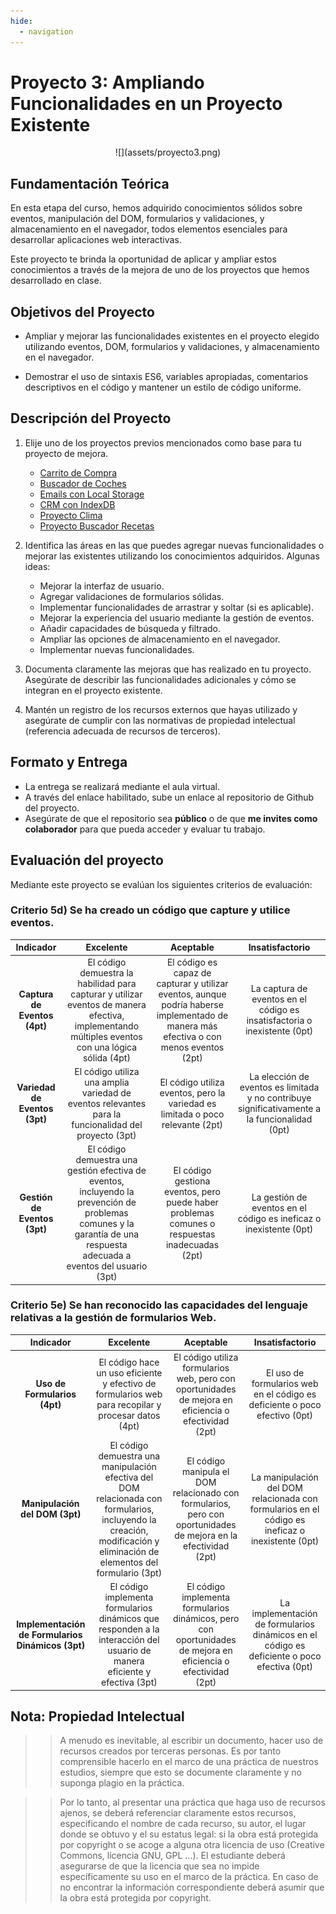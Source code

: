 ```yaml
---
hide:
  - navigation
---
```


# Proyecto 3: Ampliando Funcionalidades en un Proyecto Existente

<center>
![](assets/proyecto3.png)
</center>

## Fundamentación Teórica

En esta etapa del curso, hemos adquirido conocimientos sólidos sobre eventos, manipulación del DOM, formularios y validaciones, y almacenamiento en el navegador, todos elementos esenciales para desarrollar aplicaciones web interactivas. 

Este proyecto te brinda la oportunidad de aplicar y ampliar estos conocimientos a través de la mejora de uno de los proyectos que hemos desarrollado en clase.

## Objetivos del Proyecto

- Ampliar y mejorar las funcionalidades existentes en el proyecto elegido utilizando eventos, DOM, formularios y validaciones, y almacenamiento en el navegador.

- Demostrar el uso de sintaxis ES6, variables apropiadas, comentarios descriptivos en el código y mantener un estilo de código uniforme.

## Descripción del Proyecto

1. Elije uno de los proyectos previos mencionados como base para tu proyecto de mejora.
      * [Carrito de Compra](https://silly-dasik-ac4455.netlify.app/)
      * [Buscador de Coches](https://cerulean-nougat-6c79f7.netlify.app/)
      * [Emails con Local Storage](https://655c75aa4ac8fd5dc915fd7d--merry-blancmange-46af10.netlify.app/)
      * [CRM con IndexDB](https://655c77bbce013d5dd99648ac--flourishing-kashata-b1d701.netlify.app/)
      * [Proyecto Clima](https://655c77280d7a3b5f25c94d82--sweet-hummingbird-df30c9.netlify.app/)
      * [Proyecto Buscador Recetas]()


2. Identifica las áreas en las que puedes agregar nuevas funcionalidades o mejorar las existentes utilizando los conocimientos adquiridos. Algunas ideas:

      * Mejorar la interfaz de usuario.
      * Agregar validaciones de formularios sólidas.
      * Implementar funcionalidades de arrastrar y soltar (si es aplicable).
      * Mejorar la experiencia del usuario mediante la gestión de eventos.
      * Añadir capacidades de búsqueda y filtrado.
      * Ampliar las opciones de almacenamiento en el navegador.
      * Implementar nuevas funcionalidades.

3. Documenta claramente las mejoras que has realizado en tu proyecto. Asegúrate de describir las funcionalidades adicionales y cómo se integran en el proyecto existente.

4. Mantén un registro de los recursos externos que hayas utilizado y asegúrate de cumplir con las normativas de propiedad intelectual (referencia adecuada de recursos de terceros).

## Formato y Entrega
- La entrega se realizará mediante el aula virtual.
- A través del enlace habilitado, sube un enlace al repositorio de Github del proyecto.
- Asegúrate de que el repositorio sea **público** o de que **me invites como colaborador** para que pueda acceder y evaluar tu trabajo.


## Evaluación del proyecto

Mediante este proyecto se evalúan los siguientes criterios de evaluación:

### Criterio 5d) Se ha creado un código que capture y utilice eventos.

|     **Indicador**     |                   **Excelente**                   |                   **Aceptable**                   |                **Insatisfactorio**                |
| :--------------------: | :----------------------------------------------: | :----------------------------------------------: | :----------------------------------------------: |
| **Captura de Eventos (4pt)** | El código demuestra la habilidad para capturar y utilizar eventos de manera efectiva, implementando múltiples eventos con una lógica sólida (4pt) | El código es capaz de capturar y utilizar eventos, aunque podría haberse implementado de manera más efectiva o con menos eventos (2pt) | La captura de eventos en el código es insatisfactoria o inexistente (0pt) |
| **Variedad de Eventos (3pt)** | El código utiliza una amplia variedad de eventos relevantes para la funcionalidad del proyecto (3pt) | El código utiliza eventos, pero la variedad es limitada o poco relevante (2pt) | La elección de eventos es limitada y no contribuye significativamente a la funcionalidad (0pt) |
| **Gestión de Eventos (3pt)** | El código demuestra una gestión efectiva de eventos, incluyendo la prevención de problemas comunes y la garantía de una respuesta adecuada a eventos del usuario (3pt) | El código gestiona eventos, pero puede haber problemas comunes o respuestas inadecuadas (2pt) | La gestión de eventos en el código es ineficaz o inexistente (0pt) |

### Criterio 5e) Se han reconocido las capacidades del lenguaje relativas a la gestión de formularios Web.

|     **Indicador**     |                   **Excelente**                   |                   **Aceptable**                   |                **Insatisfactorio**                |
| :--------------------: | :----------------------------------------------: | :----------------------------------------------: | :----------------------------------------------: |
| **Uso de Formularios (4pt)** | El código hace un uso eficiente y efectivo de formularios web para recopilar y procesar datos (4pt) | El código utiliza formularios web, pero con oportunidades de mejora en eficiencia o efectividad (2pt) | El uso de formularios web en el código es deficiente o poco efectivo (0pt) |
| **Manipulación del DOM (3pt)** | El código demuestra una manipulación efectiva del DOM relacionada con formularios, incluyendo la creación, modificación y eliminación de elementos del formulario (3pt) | El código manipula el DOM relacionado con formularios, pero con oportunidades de mejora en la efectividad (2pt) | La manipulación del DOM relacionada con formularios en el código es ineficaz o inexistente (0pt) |
| **Implementación de Formularios Dinámicos (3pt)** | El código implementa formularios dinámicos que responden a la interacción del usuario de manera eficiente y efectiva (3pt) | El código implementa formularios dinámicos, pero con oportunidades de mejora en eficiencia o efectividad (2pt) | La implementación de formularios dinámicos en el código es deficiente o poco efectiva (0pt) |


## Nota: Propiedad Intelectual

> > A menudo es inevitable, al escribir un documento, hacer uso de recursos creados por terceras personas. Es por tanto comprensible hacerlo en el marco de una práctica de nuestros estudios, siempre que esto se documente claramente y no suponga plagio en la práctica.

> > Por lo tanto, al presentar una práctica que haga uso de recursos ajenos, se deberá referenciar claramente estos recursos, especificando el nombre de cada recurso, su autor, el lugar donde se obtuvo y el su estatus legal: si la obra está protegida por copyright o se acoge a alguna otra licencia de uso (Creative Commons, licencia GNU, GPL ...). El estudiante deberá asegurarse de que la licencia que sea no impide específicamente su uso en el marco de la práctica. En caso de no encontrar la información correspondiente deberá asumir que la obra está protegida por copyright.
